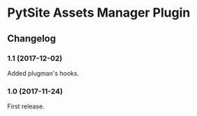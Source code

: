 # PytSite Assets Manager Plugin


## Changelog


### 1.1 (2017-12-02)

Added plugman's hooks.


### 1.0 (2017-11-24)

First release.
